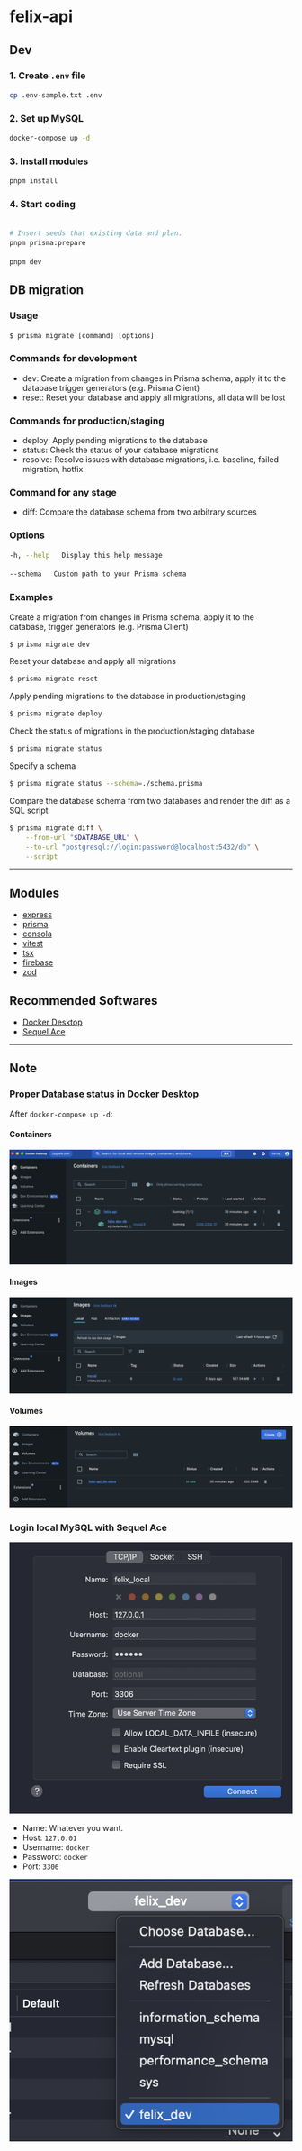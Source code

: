 # felix-api

## Dev

### 1. Create `.env` file

```.sh
cp .env-sample.txt .env
```

### 2. Set up MySQL

```.sh
docker-compose up -d
```

### 3. Install modules

```.sh
pnpm install
```

### 4. Start coding

```.sh

# Insert seeds that existing data and plan.
pnpm prisma:prepare

pnpm dev
```

## DB migration

### Usage

`$ prisma migrate [command] [options]`

### Commands for development

- dev: Create a migration from changes in Prisma schema, apply it to the database trigger generators (e.g. Prisma Client)
- reset: Reset your database and apply all migrations, all data will be lost

### Commands for production/staging

- deploy: Apply pending migrations to the database
- status: Check the status of your database migrations
- resolve: Resolve issues with database migrations, i.e. baseline, failed migration, hotfix

### Command for any stage

- diff: Compare the database schema from two arbitrary sources

### Options

```.sh
-h, --help   Display this help message

--schema   Custom path to your Prisma schema
```

### Examples

Create a migration from changes in Prisma schema, apply it to the database, trigger generators (e.g. Prisma Client)

```.sh
$ prisma migrate dev
```

Reset your database and apply all migrations

```.sh
$ prisma migrate reset
```

Apply pending migrations to the database in production/staging

```.sh
$ prisma migrate deploy
```

Check the status of migrations in the production/staging database

```.sh
$ prisma migrate status
```

Specify a schema

```.sh
$ prisma migrate status --schema=./schema.prisma
```

Compare the database schema from two databases and render the diff as a SQL script

```.sh
$ prisma migrate diff \
    --from-url "$DATABASE_URL" \
    --to-url "postgresql://login:password@localhost:5432/db" \
    --script
```

---

## Modules

- [express](https://expressjs.com/en/5x/api.html)
- [prisma](https://www.prisma.io/)
- [consola](https://github.com/unjs/consola)
- [vitest](https://vitest.dev/)
- [tsx](https://github.com/esbuild-kit/tsx)
- [firebase](https://github.com/firebase/firebase-js-sdk)
- [zod](https://zod.dev/)

## Recommended Softwares

- [Docker Desktop](https://docs.docker.com/desktop/install/mac-install/)
- [Sequel Ace](https://apps.apple.com/us/app/sequel-ace/id1518036000?mt=12)

---

## Note

### Proper Database status in Docker Desktop

After `docker-compose up -d`:

#### Containers

<img src="./docs/img/docker-status-container.png" />

#### Images

<img src="./docs/img/docker-status-images.png" />

#### Volumes

<img src="./docs/img/docker-status-volumes.png" />

### Login local MySQL with Sequel Ace

<img src="./docs/img/sequel-ace-login.png" />

- Name: Whatever you want.
- Host: `127.0.01`
- Username: `docker`
- Password: `docker`
- Port: `3306`

<img src="./docs/img/sequel-ace-table.png" />
